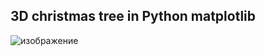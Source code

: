 ## 3D christmas tree in Python matplotlib

![изображение](https://github.com/user-attachments/assets/d08fea20-4975-4347-8abc-b496084587db)


